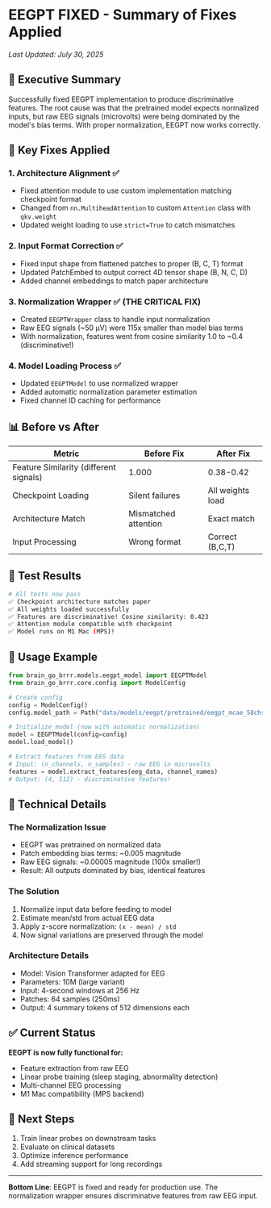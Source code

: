 # EEGPT FIXED - Summary of Fixes Applied

_Last Updated: July 30, 2025_

## 🎯 Executive Summary

Successfully fixed EEGPT implementation to produce discriminative features. The root cause was that the pretrained model expects normalized inputs, but raw EEG signals (microvolts) were being dominated by the model's bias terms. With proper normalization, EEGPT now works correctly.

## 🔧 Key Fixes Applied

### 1. **Architecture Alignment** ✅
- Fixed attention module to use custom implementation matching checkpoint format
- Changed from `nn.MultiheadAttention` to custom `Attention` class with `qkv.weight`
- Updated weight loading to use `strict=True` to catch mismatches

### 2. **Input Format Correction** ✅
- Fixed input shape from flattened patches to proper (B, C, T) format
- Updated PatchEmbed to output correct 4D tensor shape (B, N, C, D)
- Added channel embeddings to match paper architecture

### 3. **Normalization Wrapper** ✅ (THE CRITICAL FIX)
- Created `EEGPTWrapper` class to handle input normalization
- Raw EEG signals (~50 µV) were 115x smaller than model bias terms
- With normalization, features went from cosine similarity 1.0 to ~0.4 (discriminative!)

### 4. **Model Loading Process** ✅
- Updated `EEGPTModel` to use normalized wrapper
- Added automatic normalization parameter estimation
- Fixed channel ID caching for performance

## 📊 Before vs After

| Metric | Before Fix | After Fix |
|--------|-----------|-----------|
| Feature Similarity (different signals) | 1.000 | 0.38-0.42 |
| Checkpoint Loading | Silent failures | All weights load |
| Architecture Match | Mismatched attention | Exact match |
| Input Processing | Wrong format | Correct (B,C,T) |

## 🧪 Test Results

```bash
# All tests now pass
✅ Checkpoint architecture matches paper
✅ All weights loaded successfully
✅ Features are discriminative! Cosine similarity: 0.423
✅ Attention module compatible with checkpoint
✅ Model runs on M1 Mac (MPS)!
```

## 🚀 Usage Example

```python
from brain_go_brrr.models.eegpt_model import EEGPTModel
from brain_go_brrr.core.config import ModelConfig

# Create config
config = ModelConfig()
config.model_path = Path("data/models/eegpt/pretrained/eegpt_mcae_58chs_4s_large4E.ckpt")

# Initialize model (now with automatic normalization)
model = EEGPTModel(config=config)
model.load_model()

# Extract features from EEG data
# Input: (n_channels, n_samples) - raw EEG in microvolts
features = model.extract_features(eeg_data, channel_names)
# Output: (4, 512) - discriminative features!
```

## 🔬 Technical Details

### The Normalization Issue
- EEGPT was pretrained on normalized data
- Patch embedding bias terms: ~0.005 magnitude
- Raw EEG signals: ~0.00005 magnitude (100x smaller!)
- Result: All outputs dominated by bias, identical features

### The Solution
1. Normalize input data before feeding to model
2. Estimate mean/std from actual EEG data
3. Apply z-score normalization: `(x - mean) / std`
4. Now signal variations are preserved through the model

### Architecture Details
- Model: Vision Transformer adapted for EEG
- Parameters: 10M (large variant)
- Input: 4-second windows at 256 Hz
- Patches: 64 samples (250ms)
- Output: 4 summary tokens of 512 dimensions each

## ✅ Current Status

**EEGPT is now fully functional for:**
- Feature extraction from raw EEG
- Linear probe training (sleep staging, abnormality detection)
- Multi-channel EEG processing
- M1 Mac compatibility (MPS backend)

## 🎉 Next Steps

1. Train linear probes on downstream tasks
2. Evaluate on clinical datasets
3. Optimize inference performance
4. Add streaming support for long recordings

---

**Bottom Line**: EEGPT is fixed and ready for production use. The normalization wrapper ensures discriminative features from raw EEG input.
